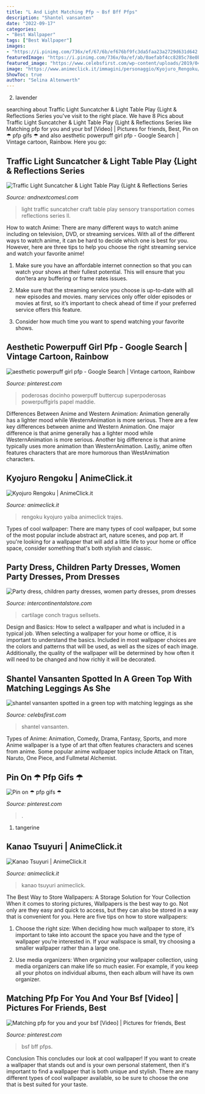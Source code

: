 ```yaml
---
title: "L And Light Matching Pfp ~ Bsf Bff Pfps"
description: "Shantel vansanten"
date: "2022-09-17"
categories:
- "Best Wallpaper"
tags: ["Best Wallpaper"]
images:
- "https://i.pinimg.com/736x/ef/67/6b/ef676bf9fc3da5faa23a2729d631d642.jpg"
featuredImage: "https://i.pinimg.com/736x/0a/ef/ab/0aefabf4cc8285c78e0bcaf6c0d64b30.jpg"
featured_image: "https://www.celebsfirst.com/wp-content/uploads/2019/04/shantel-vansanten-spotted-in-a-green-top-with-matching-leggings-as-she-leaves-alfreds-with-her-dog-in-los-angeles-310319_9.jpg"
image: "https://www.animeclick.it/immagini/personaggio/Kyojuro_Rengoku/gallery/Kyojuro_Rengoku-5d6c45a36c094.jpg"
ShowToc: true
author: "Selina Altenwerth"
---
```



2. lavender 

	

		
searching about Traffic Light Suncatcher &amp; Light Table Play {Light &amp; Reflections Series you've visit to the right place. We have 8 Pics about Traffic Light Suncatcher &amp; Light Table Play {Light &amp; Reflections Series like Matching pfp for you and your bsf [Video] | Pictures for friends, Best, Pin on ☂ pfp gifs ☂ and also aesthetic powerpuff girl pfp - Google Search | Vintage cartoon, Rainbow. Here you go:
		
    
## Traffic Light Suncatcher &amp; Light Table Play {Light &amp; Reflections Series

<img loading=lazy src="https://2.bp.blogspot.com/-poA65Z5YJio/VXEU0NPxp1I/AAAAAAAASr8/xEFPDFITqBk/s1600/transportation-theme-light-table-sensory-play-suncatcher-craft-for-kids-5.JPG" onerror="this.onerror=null;this.src='https://tse4.mm.bing.net/th?id=OIP.7tXbvn29btwkKcjMhySHLQHaLM&amp;pid=15.1';" alt="Traffic Light Suncatcher &amp; Light Table Play {Light &amp; Reflections Series">

_Source: andnextcomesl.com_

>light traffic suncatcher craft table play sensory transportation comes reflections series ll. 

	

How to watch Anime: There are many different ways to watch anime including on television, DVD, or streaming services.
With all of the different ways to watch anime, it can be hard to decide which one is best for you. However, here are three tips to help you choose the right streaming service and watch your favorite anime!
1. Make sure you have an affordable internet connection so that you can watch your shows at their fullest potential. This will ensure that you don’tera any buffering or frame rates issues.

2. Make sure that the streaming service you choose is up-to-date with all new episodes and movies. many services only offer older episodes or movies at first, so it’s important to check ahead of time if your preferred service offers this feature.

3. Consider how much time you want to spend watching your favorite shows.

    
## Aesthetic Powerpuff Girl Pfp - Google Search | Vintage Cartoon, Rainbow

<img loading=lazy src="https://i.pinimg.com/736x/ef/67/6b/ef676bf9fc3da5faa23a2729d631d642.jpg" onerror="this.onerror=null;this.src='https://tse4.mm.bing.net/th?id=OIP.CWHWP_dg71BLsWndD8NcxAHaF9&amp;pid=15.1';" alt="aesthetic powerpuff girl pfp - Google Search | Vintage cartoon, Rainbow">

_Source: pinterest.com_

>poderosas docinho powerpuff buttercup superpoderosas powerpuffgirls papel maddie. 

	

Differences Between Anime and Western Animation: Animation generally has a lighter mood while WesternAnimation is more serious.
There are a few key differences between anime and Western Animation. One major difference is that anime generally has a lighter mood while WesternAnimation is more serious. Another big difference is that anime typically uses more animation than WesternAnimation. Lastly, anime often features characters that are more humorous than WestAnimation characters.

    
## Kyojuro Rengoku | AnimeClick.it

<img loading=lazy src="https://www.animeclick.it/immagini/personaggio/Kyojuro_Rengoku/gallery/Kyojuro_Rengoku-5d6c45a36c094.jpg" onerror="this.onerror=null;this.src='https://tse1.mm.bing.net/th?id=OIP.Npufe4j-8cKMcll1eK-mhQAAAA&amp;pid=15.1';" alt="Kyojuro Rengoku | AnimeClick.it">

_Source: animeclick.it_

>rengoku kyojuro yaiba animeclick trajes. 

	

Types of cool wallpaper:
There are many types of cool wallpaper, but some of the most popular include abstract art, nature scenes, and pop art. If you're looking for a wallpaper that will add a little life to your home or office space, consider something that's both stylish and classic.

    
## Party Dress, Children Party Dresses, Women Party Dresses, Prom Dresses

<img loading=lazy src="https://ae01.alicdn.com/kf/HTB1QxupNpzqK1RjSZFvq6AB7VXaQ.jpg" onerror="this.onerror=null;this.src='https://tse4.mm.bing.net/th?id=OIP.b6XHOI6XuiD9BZrhy9EQ2QHaHa&amp;pid=15.1';" alt="Party dress, children party dresses, women party dresses, prom dresses">

_Source: intercontinentalstore.com_

>cartilage conch tragus sellsets. 

	

Design and Basics: How to select a wallpaper and what is included in a typical job.
When selecting a wallpaper for your home or office, it is important to understand the basics. Included in most wallpaper choices are the colors and patterns that will be used, as well as the sizes of each image. Additionally, the quality of the wallpaper will be determined by how often it will need to be changed and how richly it will be decorated.

    
## Shantel Vansanten Spotted In A Green Top With Matching Leggings As She

<img loading=lazy src="https://www.celebsfirst.com/wp-content/uploads/2019/04/shantel-vansanten-spotted-in-a-green-top-with-matching-leggings-as-she-leaves-alfreds-with-her-dog-in-los-angeles-310319_9.jpg" onerror="this.onerror=null;this.src='https://tse2.mm.bing.net/th?id=OIP.BtjOJa7z-mSJj-pbxctH6wHaLH&amp;pid=15.1';" alt="shantel vansanten spotted in a green top with matching leggings as she">

_Source: celebsfirst.com_

>shantel vansanten. 

	

Types of Anime: Animation, Comedy, Drama, Fantasy, Sports, and more
Anime wallpaper is a type of art that often features characters and scenes from anime. Some popular anime wallpaper topics include Attack on Titan, Naruto, One Piece, and Fullmetal Alchemist.

    
## Pin On ☂ Pfp Gifs ☂

<img loading=lazy src="https://i.pinimg.com/736x/0a/ef/ab/0aefabf4cc8285c78e0bcaf6c0d64b30.jpg" onerror="this.onerror=null;this.src='https://tse3.mm.bing.net/th?id=OIP.Gr80alzAOSXRDu4S43Zo-gHaJ-&amp;pid=15.1';" alt="Pin on ☂ pfp gifs ☂">

_Source: pinterest.com_

>. 

	

1. tangerine 

    
## Kanao Tsuyuri | AnimeClick.it

<img loading=lazy src="https://www.animeclick.it/immagini/personaggio/Kanao_Tsuyuri/gallery_original/Kanao_Tsuyuri-5d817396b3b4b.jpg" onerror="this.onerror=null;this.src='https://tse3.mm.bing.net/th?id=OIP.FiLAA4qOduOiyMeA-6D5WQHaEK&amp;pid=15.1';" alt="Kanao Tsuyuri | AnimeClick.it">

_Source: animeclick.it_

>kanao tsuyuri animeclick. 

	

The Best Way to Store Wallpapers: A Storage Solution for Your Collection
When it comes to storing pictures, Wallpapers is the best way to go. Not only are they easy and quick to access, but they can also be stored in a way that is convenient for you. Here are five tips on how to store wallpapers:
1) Choose the right size: When deciding how much wallpaper to store, it’s important to take into account the space you have and the type of wallpaper you’re interested in. If your wallspace is small, try choosing a smaller wallpaper rather than a large one.

2) Use media organizers: When organizing your wallpaper collection, using media organizers can make life so much easier. For example, if you keep all your photos on individual albums, then each album will have its own organizer.

    
## Matching Pfp For You And Your Bsf [Video] | Pictures For Friends, Best

<img loading=lazy src="https://i.pinimg.com/736x/0e/21/38/0e21380da02210f625eaa0c76d586c17.jpg" onerror="this.onerror=null;this.src='https://tse3.mm.bing.net/th?id=OIP.2mUwNHY3B2y7F2rwpSELDgHaNK&amp;pid=15.1';" alt="Matching pfp for you and your bsf [Video] | Pictures for friends, Best">

_Source: pinterest.com_

>bsf bff pfps. 

	

Conclusion
This concludes our look at cool wallpaper! If you want to create a wallpaper that stands out and is your own personal statement, then it's important to find a wallpaper that is both unique and stylish. There are many different types of cool wallpaper available, so be sure to choose the one that is best suited for your taste.

